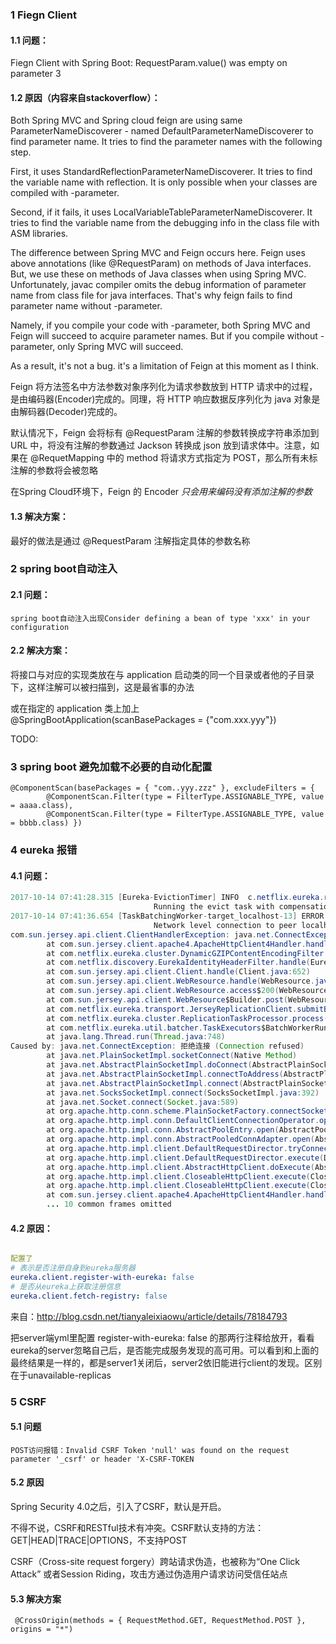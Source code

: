 ### 1 Fiegn Client
#### 1.1 问题：

Fiegn Client with Spring Boot: RequestParam.value() was empty on parameter 3

#### 1.2 原因（内容来自stackoverflow）：

Both Spring MVC and Spring cloud feign are using same ParameterNameDiscoverer - named DefaultParameterNameDiscoverer to find parameter name. It tries to find the parameter names with the following step.

First, it uses StandardReflectionParameterNameDiscoverer. It tries to find the variable name with reflection. It is only possible when your classes are compiled with -parameter.

Second, if it fails, it uses LocalVariableTableParameterNameDiscoverer. It tries to find the variable name from the debugging info in the class file with ASM libraries.

The difference between Spring MVC and Feign occurs here. Feign uses above annotations (like @RequestParam) on methods of Java interfaces. But, we use these on methods of Java classes when using Spring MVC. Unfortunately, javac compiler omits the debug information of parameter name from class file for java interfaces. That's why feign fails to find parameter name without -parameter.

Namely, if you compile your code with -parameter, both Spring MVC and Feign will succeed to acquire parameter names. But if you compile without -parameter, only Spring MVC will succeed.

As a result, it's not a bug. it's a limitation of Feign at this moment as I think.

Feign 将方法签名中方法参数对象序列化为请求参数放到 HTTP 请求中的过程，是由编码器(Encoder)完成的。同理，将 HTTP 响应数据反序列化为 java 对象是由解码器(Decoder)完成的。

默认情况下，Feign 会将标有 @RequestParam 注解的参数转换成字符串添加到 URL 中，将没有注解的参数通过 Jackson 转换成 json 放到请求体中。注意，如果在 @RequetMapping 中的 method 将请求方式指定为 POST，那么所有未标注解的参数将会被忽略

在Spring Cloud环境下，Feign 的 Encoder *只会用来编码没有添加注解的参数*


#### 1.3 解决方案：

最好的做法是通过 @RequestParam 注解指定具体的参数名称

### 2 spring boot自动注入

#### 2.1 问题：
```
spring boot自动注入出现Consider defining a bean of type 'xxx' in your configuration
```
#### 2.2 解决方案：
将接口与对应的实现类放在与 application 启动类的同一个目录或者他的子目录下，这样注解可以被扫描到，这是最省事的办法

或在指定的 application 类上加上 @SpringBootApplication(scanBasePackages = {"com.xxx.yyy"})

TODO:
### 3 spring boot 避免加载不必要的自动化配置

```
@ComponentScan(basePackages = { "com..yyy.zzz" }, excludeFilters = {
        @ComponentScan.Filter(type = FilterType.ASSIGNABLE_TYPE, value = aaaa.class),
        @ComponentScan.Filter(type = FilterType.ASSIGNABLE_TYPE, value = bbbb.class) })
```

### 4 eureka 报错
#### 4.1 问题：
```java
2017-10-14 07:41:28.315 [Eureka-EvictionTimer] INFO  c.netflix.eureka.registry.AbstractInstanceRegistry -
                                Running the evict task with compensationTime 0ms
2017-10-14 07:41:36.654 [TaskBatchingWorker-target_localhost-13] ERROR c.netflix.eureka.cluster.ReplicationTaskProcessor -
                                Network level connection to peer localhost; retrying after delay
com.sun.jersey.api.client.ClientHandlerException: java.net.ConnectException: 拒绝连接 (Connection refused)
        at com.sun.jersey.client.apache4.ApacheHttpClient4Handler.handle(ApacheHttpClient4Handler.java:187)
        at com.netflix.eureka.cluster.DynamicGZIPContentEncodingFilter.handle(DynamicGZIPContentEncodingFilter.java:48)
        at com.netflix.discovery.EurekaIdentityHeaderFilter.handle(EurekaIdentityHeaderFilter.java:27)
        at com.sun.jersey.api.client.Client.handle(Client.java:652)
        at com.sun.jersey.api.client.WebResource.handle(WebResource.java:682)
        at com.sun.jersey.api.client.WebResource.access$200(WebResource.java:74)
        at com.sun.jersey.api.client.WebResource$Builder.post(WebResource.java:570)
        at com.netflix.eureka.transport.JerseyReplicationClient.submitBatchUpdates(JerseyReplicationClient.java:116)
        at com.netflix.eureka.cluster.ReplicationTaskProcessor.process(ReplicationTaskProcessor.java:71)
        at com.netflix.eureka.util.batcher.TaskExecutors$BatchWorkerRunnable.run(TaskExecutors.java:187)
        at java.lang.Thread.run(Thread.java:748)
Caused by: java.net.ConnectException: 拒绝连接 (Connection refused)
        at java.net.PlainSocketImpl.socketConnect(Native Method)
        at java.net.AbstractPlainSocketImpl.doConnect(AbstractPlainSocketImpl.java:350)
        at java.net.AbstractPlainSocketImpl.connectToAddress(AbstractPlainSocketImpl.java:206)
        at java.net.AbstractPlainSocketImpl.connect(AbstractPlainSocketImpl.java:188)
        at java.net.SocksSocketImpl.connect(SocksSocketImpl.java:392)
        at java.net.Socket.connect(Socket.java:589)
        at org.apache.http.conn.scheme.PlainSocketFactory.connectSocket(PlainSocketFactory.java:121)
        at org.apache.http.impl.conn.DefaultClientConnectionOperator.openConnection(DefaultClientConnectionOperator.java:180)
        at org.apache.http.impl.conn.AbstractPoolEntry.open(AbstractPoolEntry.java:144)
        at org.apache.http.impl.conn.AbstractPooledConnAdapter.open(AbstractPooledConnAdapter.java:134)
        at org.apache.http.impl.client.DefaultRequestDirector.tryConnect(DefaultRequestDirector.java:610)
        at org.apache.http.impl.client.DefaultRequestDirector.execute(DefaultRequestDirector.java:445)
        at org.apache.http.impl.client.AbstractHttpClient.doExecute(AbstractHttpClient.java:835)
        at org.apache.http.impl.client.CloseableHttpClient.execute(CloseableHttpClient.java:118)
        at org.apache.http.impl.client.CloseableHttpClient.execute(CloseableHttpClient.java:56)
        at com.sun.jersey.client.apache4.ApacheHttpClient4Handler.handle(ApacheHttpClient4Handler.java:173)
        ... 10 common frames omitted

```

#### 4.2 原因：

```yml

配置了
# 表示是否注册自身到eureka服务器    
eureka.client.register-with-eureka: false
# 是否从eureka上获取注册信息  
eureka.client.fetch-registry: false

```

来自：http://blog.csdn.net/tianyaleixiaowu/article/details/78184793

把server端yml里配置 register-with-eureka: false 的那两行注释给放开，看看eureka的server忽略自己后，是否能完成服务发现的高可用。可以看到和上面的最终结果是一样的，都是server1关闭后，server2依旧能进行client的发现。区别在于unavailable-replicas

### 5 CSRF
#### 5.1 问题
```
POST访问报错：Invalid CSRF Token 'null' was found on the request parameter '_csrf' or header 'X-CSRF-TOKEN
```
#### 5.2 原因  
Spring Security 4.0之后，引入了CSRF，默认是开启。

不得不说，CSRF和RESTful技术有冲突。CSRF默认支持的方法： GET|HEAD|TRACE|OPTIONS，不支持POST

CSRF（Cross-site request forgery）跨站请求伪造，也被称为“One Click Attack” 或者Session Riding，攻击方通过伪造用户请求访问受信任站点

#### 5.3 解决方案
```
 @CrossOrigin(methods = { RequestMethod.GET, RequestMethod.POST }, origins = "*")

```
